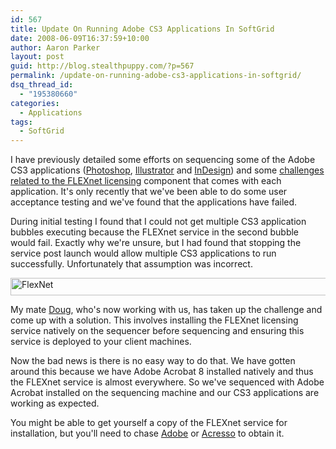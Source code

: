 ```yaml
---
id: 567
title: Update On Running Adobe CS3 Applications In SoftGrid
date: 2008-06-09T16:37:59+10:00
author: Aaron Parker
layout: post
guid: http://blog.stealthpuppy.com/?p=567
permalink: /update-on-running-adobe-cs3-applications-in-softgrid/
dsq_thread_id:
  - "195380660"
categories:
  - Applications
tags:
  - SoftGrid
---
```

I have previously detailed some efforts on sequencing some of the Adobe CS3 applications ([Photoshop](https://stealthpuppy.com/virtualisation/sequencing-adobe-photoshop-cs3), [Illustrator](https://stealthpuppy.com/virtualisation/sequencing-adobe-illustrator-cs3) and [InDesign](https://stealthpuppy.com/virtualisation/sequencing-adobe-indesign-cs3)) and some [challenges related to the FLEXnet licensing](https://stealthpuppy.com/virtualisation/addressing-licensing-issues-with-adobe-cs3-apps-on-softgrid) component that comes with each application. It's only recently that we've been able to do some user acceptance testing and we've found that the applications have failed.

During initial testing I found that I could not get multiple CS3 application bubbles executing because the FLEXnet service in the second bubble would fail. Exactly why we're unsure, but I had found that stopping the service post launch would allow multiple CS3 applications to run successfully. Unfortunately that assumption was incorrect.

<img src="https://stealthpuppy.com/wp-content/uploads/2008/06/flexnet.png" border="0" alt="FlexNet" width="599" height="28" /> 

My mate [Doug](http://www.dougandjodie.com/), who's now working with us, has taken up the challenge and come up with a solution. This involves installing the FLEXnet licensing service natively on the sequencer before sequencing and ensuring this service is deployed to your client machines.

Now the bad news is there is no easy way to do that. We have gotten around this because we have Adobe Acrobat 8 installed natively and thus the FLEXnet service is almost everywhere. So we've sequenced with Adobe Acrobat installed on the sequencing machine and our CS3 applications are working as expected.

You might be able to get yourself a copy of the FLEXnet service for installation, but you'll need to chase [Adobe](http://www.adobe.com/) or [Acresso](http://www.acresso.com/) to obtain it.